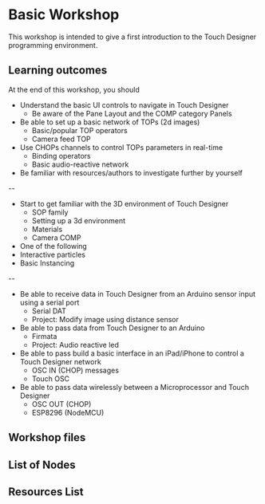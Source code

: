 # Basic Workshop

This workshop is intended to give a first introduction to the Touch Designer programming environment.

## Learning outcomes

At the end of this workshop, you should

* Understand the basic UI controls to navigate in Touch Designer
  * Be aware of the Pane Layout and the COMP category Panels 
* Be able to set up a basic network of TOPs (2d images)
  * Basic/popular TOP operators
  * Camera feed TOP
* Use CHOPs channels to control TOPs parameters in real-time
  * Binding operators
  * Basic audio-reactive network
* Be familiar with resources/authors to investigate further by yourself

--

* Start to get familiar with the 3D environment of Touch Designer
  * SOP family
  * Setting up a 3d environment
  * Materials
  * Camera COMP
 * One of the following
  * Interactive particles
  * Basic Instancing  

--

* Be able to receive data in Touch Designer from an Arduino sensor input using a serial port
   * Serial DAT
   * Project: Modify image using distance sensor
* Be able to pass data from Touch Designer to an Arduino
   * Firmata
   * Project: Audio reactive led
* Be able to pass build a basic interface in an iPad/iPhone to control a Touch Designer network
  * OSC IN (CHOP) messages
  * Touch OSC
* Be able to pass data wirelessly between a Microprocessor and Touch Designer
  * OSC OUT (CHOP)
  * ESP8296 (NodeMCU)  

  

## Workshop files

## List of Nodes

## Resources List
